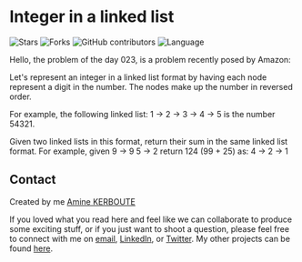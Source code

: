 # Integer in a linked list
![Stars](https://img.shields.io/github/stars/KERBOUTE/100Dayscodechallenge?style=social)
![Forks](https://img.shields.io/github/forks/KERBOUTE/100Dayscodechallenge?style=social)
![GitHub contributors](https://img.shields.io/github/contributors/KERBOUTE/100Dayscodechallenge)
![Language](https://img.shields.io/github/languages/top/KERBOUTE/100Dayscodechallenge)

Hello, the problem of the day 023, is a problem recently posed by Amazon:


Let's represent an integer in a linked list format by having each node represent a digit in the number. 
The nodes make up the number in reversed order.

For example, the following linked list:
1 -> 2 -> 3 -> 4 -> 5
is the number 54321.

Given two linked lists in this format, return their sum in the same linked list format.
For example, given
9 -> 9
5 -> 2
return 124 (99 + 25) as:
4 -> 2 -> 1

## Contact
Created by me [Amine KERBOUTE](https://github.com/KERBOUTE)

If you loved what you read here and feel like we can collaborate to produce some exciting stuff, or if you
just want to shoot a question, please feel free to connect with me on <a href="aminekerboute@gmail.com" target="_blank">email</a>, 
<a href="https://www.linkedin.com/in/amine-kerboute/" target="_blank">LinkedIn</a>, or 
<a href="https://twitter.com/KerbouteA" target="_blank">Twitter</a>. 
My other projects can be found [here](https://github.com/KERBOUTE?tab=repositories).